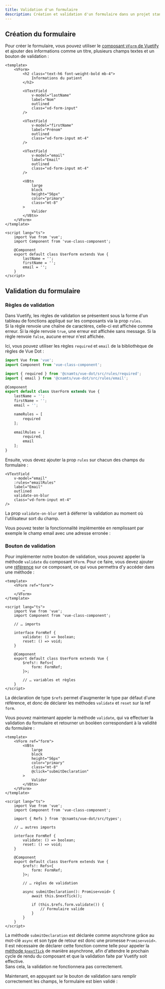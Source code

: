 ```yaml
---
title: Validation d'un formulaire
description: Création et validation d'un formulaire dans un projet standard.
---
```


## Création du formulaire

Pour créer le formulaire, vous pouvez utiliser le [composant `VForm` de Vuetify](https://vuetifyjs.com/en/components/forms/) et ajouter des informations comme un titre, plusieurs champs textes et un bouton de validation :

```vue
<template>
	<VForm>
		<h2 class="text-h6 font-weight-bold mb-4">
			Informations du patient
		</h2>

		<VTextField
			v-model="lastName"
			label="Nom"
			outlined
			class="vd-form-input"
		/>

		<VTextField
			v-model="firstName"
			label="Prénom"
			outlined
			class="vd-form-input mt-4"
		/>

		<VTextField
			v-model="email"
			label="Email"
			outlined
			class="vd-form-input mt-4"
		/>

		<VBtn
			large
			block
			height="56px"
			color="primary"
			class="mt-8"
		>
			Valider
		</VBtn>
	</VForm>
</template>

<script lang="ts">
	import Vue from 'vue';
	import Component from 'vue-class-component';

	@Component
	export default class UserForm extends Vue {
		lastName = '';
		firstName = '';
		email = '';
	}
</script>
```

<doc-example file="guides/form-validation/base-form"></doc-example>

## Validation du formulaire

### Règles de validation

Dans Vuetify, les règles de validation se présentent sous la forme d'un tableau de fonctions appliqué sur les composants via la prop `rules`.<br>
Si la règle renvoie une chaîne de caractères, celle-ci est affichée comme erreur. Si la règle renvoie `true`, une erreur est affichée sans message. Si la règle renvoie `false`, aucune erreur n'est affichée.

Ici, vous pouvez utiliser les règles `required` et `email` de la bibliothèque de règles de Vue Dot :

```ts
import Vue from 'vue';
import Component from 'vue-class-component';

import { required } from '@cnamts/vue-dot/src/rules/required';
import { email } from '@cnamts/vue-dot/src/rules/email';

@Component
export default class UserForm extends Vue {
	lastName = '';
	firstName = '';
	email = '';

	nameRules = [
		required
	];

	emailRules = [
		required,
		email
	];
}
```

Ensuite, vous devez ajouter la prop `rules` sur chacun des champs du formulaire :

```vue
<VTextField
	v-model="email"
	:rules="emailRules"
	label="Email"
	outlined
	validate-on-blur
	class="vd-form-input mt-4"
/>
```

<doc-alert type="info">

La prop `validate-on-blur` sert à déferrer la validation au moment où l'utilisateur sort du champ.

</doc-alert>

Vous pouvez tester la fonctionnalité implémentée en remplissant par exemple le champ email avec une adresse erronée :

<doc-example file="guides/form-validation/rules-form"></doc-example>

### Bouton de validation

Pour implémenter notre bouton de validation, vous pouvez appeler la méthode `validate` du composant `VForm`. Pour ce faire, vous devez ajouter une [référence](https://fr.vuejs.org/v2/guide/components-edge-cases.html#Acceder-a-des-instances-de-composants-enfants-et-des-elements-enfants) sur ce composant, ce qui vous permettra d'y accéder dans une méthode :

```vue
<template>
	<VForm ref="form">
		…
	</VForm>
</template>

<script lang="ts">
	import Vue from 'vue';
	import Component from 'vue-class-component';

	// … imports

	interface FormRef {
		validate: () => boolean;
		reset: () => void;
	}

	@Component
	export default class UserForm extends Vue {
		$refs!: Refs<{
			form: FormRef;
		}>;

		// … variables et règles
	}
</script>
```

<doc-alert type="info">

La déclaration de type `$refs` permet d'augmenter le type par défaut d'une référence, et donc de déclarer les méthodes `validate` et `reset` sur la ref `form`.

</doc-alert>

Vous pouvez maintenant appeler la méthode `validate`, qui va effectuer la validation du formulaire et retourner un booléen correspondant à la validité du formulaire :

```vue
<template>
	<VForm ref="form">
		<VBtn
			large
			block
			height="56px"
			color="primary"
			class="mt-8"
			@click="submitDeclaration"
		>
			Valider
		</VBtn>
	</VForm>
</template>

<script lang="ts">
	import Vue from 'vue';
	import Component from 'vue-class-component';

	import { Refs } from '@cnamts/vue-dot/src/types';

	// … autres imports

	interface FormRef {
		validate: () => boolean;
		reset: () => void;
	}

	@Component
	export default class UserForm extends Vue {
		$refs!: Refs<{
			form: FormRef;
		}>;

		// … règles de validation

		async submitDeclaration(): Promise<void> {
			await this.$nextTick();

			if (this.$refs.form.validate()) {
				// Formulaire valide
			}
		}
	}
</script>
```

<doc-alert type="warning">

La méthode `submitDeclaration` est déclarée comme asynchrone grâce au mot-clé `async` et son type de retour est donc une promesse `Promise<void>`.<br>
Il est nécessaire de déclarer cette fonction comme telle pour appeler la [méthode `$nextTick`](https://fr.vuejs.org/v2/guide/reactivity.html#File-d%E2%80%99attente-de-mise-a-jour-asynchrone) de manière asynchrone, afin d'attendre le prochain cycle de rendu du composant et que la validation faite par Vuetify soit effective.<br>
Sans cela, la validation ne fonctionnera pas correctement.

</doc-alert>

Maintenant, en appuyant sur le bouton de validation sans remplir correctement les champs, le formulaire est bien validé :

<doc-example file="guides/form-validation/final-form"></doc-example>
